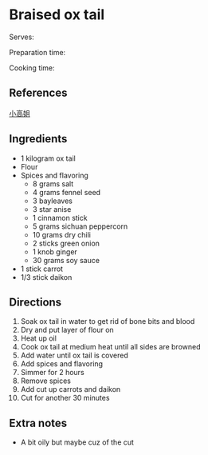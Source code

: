 # Braised ox tail

Serves:

Preparation time:

Cooking time:

## References

[小高姐](https://www.website.com)

## Ingredients

- 1 kilogram ox tail
- Flour
- Spices and flavoring
  - 8 grams salt
  - 4 grams fennel seed
  - 3 bayleaves
  - 3 star anise
  - 1 cinnamon stick
  - 5 grams sichuan peppercorn
  - 10 grams dry chili
  - 2 sticks green onion
  - 1 knob ginger
  - 30 grams soy sauce
- 1 stick carrot
- 1/3 stick daikon

## Directions

1. Soak ox tail in water to get rid of bone bits and blood
2. Dry and put layer of flour on
3. Heat up oil
4. Cook ox tail at medium heat until all sides are browned
5. Add water until ox tail is covered
6. Add spices and flavoring
7. Simmer for 2 hours
8. Remove spices
9. Add cut up carrots and daikon
10. Cut for another 30 minutes

## Extra notes

- A bit oily but maybe cuz of the cut
